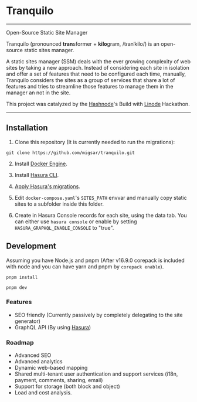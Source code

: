 # Tranquilo

-----

Open-Source Static Site Manager

Tranquilo (pronounced **tran**sformer + **kilo**gram, /tɾanˈkilo/) is an open-source static sites manager.

A static sites manager (SSM) deals with the ever growing complexity of web sites by taking a new approach. Instead of considering each site in isolation and offer a set of features that need to be configured each time, manually, Tranquilo considers the sites as a group of services that share a lot of features and tries to streamline those features to manage them in the manager an not in the site.

This project was catalyzed by the [Hashnode](https://hashnode.com/)'s Build with [Linode](https://www.linode.com/?utm_source=hashnode&utm_medium=article&utm_campaign=hackathon_announcement) Hackathon.

-----

## Installation

1. Clone this repository (It is currently needed to run the migrations):

```
git clone https://github.com/migsar/tranquilo.git
```

2. Install [Docker Engine](https://docs.docker.com/engine/install/).

3. Install [Hasura CLI](https://hasura.io/docs/latest/graphql/core/hasura-cli/install-hasura-cli/).

4. [Apply Hasura's migrations](https://hasura.io/docs/latest/graphql/core/migrations/migrations-setup/#step-7-apply-the-migrations-and-metadata-on-another-instance-of-the-graphql-engine).

5. Edit `docker-compose.yaml`'s `SITES_PATH` envvar and manually copy static sites to a subfolder inside this folder.

6. Create in Hasura Console records for each site, using the data tab. You can either use `hasura console` or enable by setting `HASURA_GRAPHQL_ENABLE_CONSOLE` to "true".
<!--
```
# Download the manifest by using wget
wget https://raw.githubusercontent.com/migsar/tranquilo/main/docker-compose.yaml

# or curl
curl https://raw.githubusercontent.com/migsar/tranquilo/main/docker-compose.yaml -o docker-compose.yml
```
-->

## Development

Assuming you have Node.js and pnpm (After v16.9.0 corepack is included with node and you can have yarn and pnpm by `corepack enable`).

```
pnpm install

pnpm dev
```

### Features

- SEO friendly (Currently passively by completely delegating to the site generator)
- GraphQL API (By using [Hasura](https://hasura.io/))

### Roadmap

- Advanced SEO
- Advanced analytics
- Dynamic web-based mapping
- Shared multi-tenant user authentication and support services (i18n, payment, comments, sharing, email)
- Support for storage (both block and object)
- Load and cost analysis.
